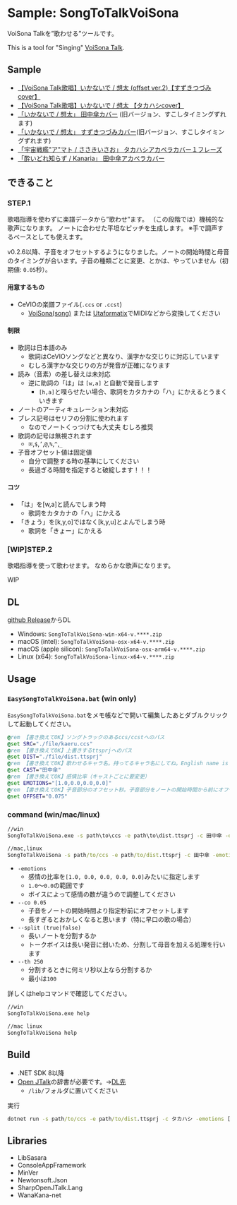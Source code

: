 # Sample: SongToTalkVoiSona

VoiSona Talkを”歌わせる”ツールです。

This is a tool for "Singing" [VoiSona Talk](https://voisona.com/talk/).

## Sample

- [【VoiSona Talk歌唱】いかないで / 想太 (offset ver.2)【すずきつづみcover】](https://utaloader.net/music/20231229200356536133)
- [【VoiSona Talk歌唱】いかないで / 想太 【タカハシcover】](https://utaloader.net/music/20231229204427612049)
- [「いかないで / 想太」 田中傘カバー](https://utaloader.net/music/20231202201954332325) (旧バージョン、すこしタイミングずれます)
- [「いかないで / 想太」 すずきつづみカバー](https://utaloader.net/music/20231202155012082509)(旧バージョン、すこしタイミングずれます)
- [「宇宙戦艦"ア"マト / ささきいさお」 タカハシアカペラカバー１フレーズ](https://youtu.be/lnJEOS__mTo)
- [「酔いどれ知らず / Kanaria」 田中傘アカペラカバー](https://youtu.be/LGDpAN4goIs)

## できること

### STEP.1

歌唱指導を使わずに楽譜データから”歌わせ”ます。
（この段階では）機械的な歌声になります。
ノートに合わせた平坦なピッチを生成します。
※手で調声するベースとしても使えます。

v0.2.6以降、子音をオフセットするようになりました。ノートの開始時間と母音のタイミングが合います。子音の種類ごとに変更、とかは、やっていません（初期値: `0.05`秒）。

#### 用意するもの

- CeVIOの楽譜ファイル(`.ccs` or `.ccst`)
  - [VoiSona(song)](https://voisona.com/) または [Utaformatix](https://sdercolin.github.io/utaformatix3/)でMIDIなどから変換してください

#### 制限

- 歌詞は日本語のみ
  - 歌詞はCeVIOソングなどと異なり、漢字かな交じりに対応しています
  - むしろ漢字かな交じりの方が発音が正確になります
- 読み（音素）の差し替えは未対応
  - 逆に助詞の「は」は `[w,a]` と自動で発音します
    - `[h,a]`と喋らせたい場合、歌詞をカタカナの「ハ」にかえるとうまくいきます
- ノートのアーティキュレーション未対応
- ブレス記号はセリフの分割に使われます
  - なのでノートくっつけても大丈夫 むしろ推奨
- 歌詞の記号は無視されます
  - `※`,`$`,`’`,`@`,`%`,`^`,`_`
- 子音オフセット値は固定値
  - 自分で調整する時の基準にしてください
  - 長過ぎる時間を指定すると破綻します！！！

#### コツ

- 「は」を[w,a]と読んでしまう時
  - 歌詞をカタカナの「ハ」にかえる
- 「きょう」を[k,y,o]ではなく[k,y,u]とよんでしまう時
  - 歌詞を「きょー」にかえる

### [WIP]STEP.2

歌唱指導を使って歌わせます。
なめらかな歌声になります。

WIP

## DL

[github Release](https://github.com/InuInu2022/LibSasara/releases/latest)からDL

- Windows: `SongToTalkVoiSona-win-x64-v.****.zip`
- macOS (intel): `SongToTalkVoiSona-osx-x64-v.****.zip`
- macOS (apple silicon): `SongToTalkVoiSona-osx-arm64-v.****.zip`
- Linux (x64): `SongToTalkVoiSona-linux-x64-v.****.zip`

## Usage

### `EasySongToTalkVoiSona.bat` (win only)

`EasySongToTalkVoiSona.bat`をメモ帳などで開いて編集したあとダブルクリックして起動してください。

```bat
@rem 【書き換えてOK】ソングトラックのあるccs/ccstへのパス
@set SRC="./file/kaeru.ccs"
@rem 【書き換えてOK】上書きするttsprjへのパス
@set DIST="./file/dist.ttsprj"
@rem 【書き換えてOK】歌わせるキャラ名。持ってるキャラ名にしてね。English name is OK!
@set CAST="田中傘"
@rem 【書き換えてOK】感情比率（キャストごとに要変更）
@set EMOTIONS="[1.0,0.0,0.0,0.0]"
@rem 【書き換えてOK】子音部分のオフセット秒。子音部分をノートの開始時間から前にオフセットします。
@set OFFSET="0.075"
```

### command (win/mac/linux)

```cmd
//win
SongToTalkVoiSona.exe -s path\to\ccs -e path\to\dist.ttsprj -c 田中傘 -emotions [1.0, 0.0, 0.0, 0.0, 0.0]

//mac,linux
SongToTalkVoiSona -s path/to/ccs -e path/to/dist.ttsprj -c 田中傘 -emotions [1.0, 0.0, 0.0, 0.0, 0.0]
```

- `-emotions`
  - 感情の比率を`[1.0, 0.0, 0.0, 0.0, 0.0]`みたいに指定します
  - `1.0`～`0.0`の範囲です
  - ボイスによって感情の数が違うので調整してください
- `--co 0.05`
  - 子音をノートの開始時間より指定秒前にオフセットします
  - 長すぎるとおかしくなると思います（特に早口の歌の場合）
- `--split (true|false)`
  - 長いノートを分割するか
  - トークボイスは長い発音に弱いため、分割して母音を加える処理を行います
- `--th 250`
  - 分割するときに何ミリ秒以上なら分割するか
  - 最小は`100`

詳しくはhelpコマンドで確認してください。

```cmd
//win
SongToTalkVoiSona.exe help

//mac linux
SongToTalkVoiSona help
```

## Build

- .NET SDK 8以降
- [Open JTalk](https://open-jtalk.sourceforge.net/)の辞書が必要です。→[DL先](http://downloads.sourceforge.net/open-jtalk/open_jtalk_dic_utf_8-1.11.tar.gz)
  - `/lib/`フォルダに置いてください

実行

```cmd
dotnet run -s path/to/ccs -e path/to/dist.ttsprj -c タカハシ -emotions [1.0, 0.0, 0.0]
```

## Libraries

- LibSasara
- ConsoleAppFramework
- MinVer
- Newtonsoft.Json
- SharpOpenJTalk.Lang
- WanaKana-net
